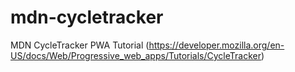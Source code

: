 # mdn-cycletracker
MDN CycleTracker PWA Tutorial
(https://developer.mozilla.org/en-US/docs/Web/Progressive_web_apps/Tutorials/CycleTracker)
